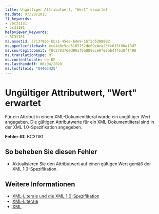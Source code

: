 ```yaml
---
title: Ungültiger Attributwert, "Wert" erwartet
ms.date: 07/20/2015
f1_keywords:
- vbc31181
- bc31181
helpviewer_keywords:
- BC31181
ms.assetid: 37137965-bba1-45ee-b4e9-1bf2d5388802
ms.openlocfilehash: ecd4b8c5ce5185752de69c0ea25fc013f06a18d7
ms.sourcegitcommit: f8c270376ed905f6a8896ce0fe25b4f4b38ff498
ms.translationtype: MT
ms.contentlocale: de-DE
ms.lasthandoff: 06/04/2020
ms.locfileid: "84405429"
---
```

# <a name="attribute-value-is-not-valid-expecting-value"></a>Ungültiger Attributwert, "Wert" erwartet
Für ein Attribut in einem XML-Dokumentliteral wurde ein ungültiger Wert angegeben. Die gültigen Attributwerte für ein XML-Dokumentliteral sind in der XML 1.0-Spezifikation angegeben.  
  
 **Fehler-ID:** BC31181  
  
## <a name="to-correct-this-error"></a>So beheben Sie diesen Fehler  
  
- Aktualisieren Sie den Attributwert auf einen gültigen Wert gemäß der XML 1.0-Spezifikation.  
  
## <a name="see-also"></a>Weitere Informationen

- [XML-Literale und die XML 1.0-Spezifikation](../programming-guide/language-features/xml/xml-literals-and-the-xml-1-0-specification.md)
- [XML-Literale](../language-reference/xml-literals/index.md)
- [XML](../programming-guide/language-features/xml/index.md)

